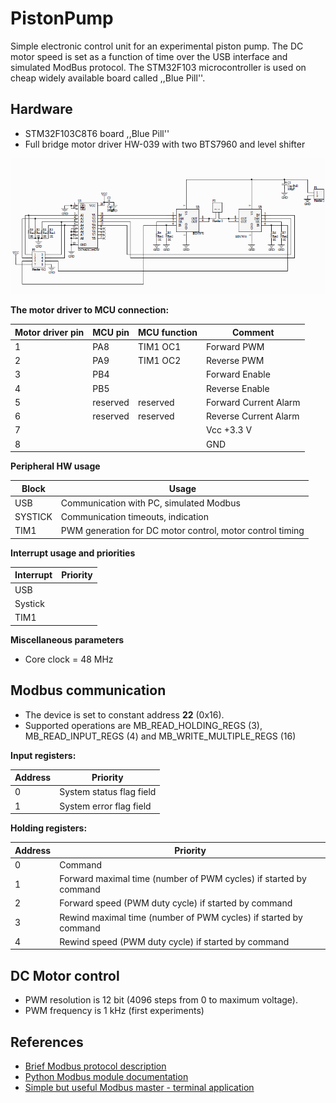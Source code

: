 # PistonPump

Simple electronic control unit for an experimental piston pump. The DC motor speed is set as a function of time over the USB interface and simulated ModBus protocol. The STM32F103 microcontroller is used on cheap widely available board called ,,Blue Pill''.

## Hardware

- STM32F103C8T6 board ,,Blue Pill''
- Full bridge motor driver HW-039 with two BTS7960 and level shifter

![HW-039 schematics](Documents/hw_039_schematics.png "The schematic diagram of the motor driver")

**The motor driver to MCU connection:**

| Motor driver pin | MCU pin | MCU function | Comment |
| --- | --- | --- | --- |
| 1 | PA8 | TIM1 OC1 | Forward PWM |
| 2 | PA9 | TIM1 OC2 | Reverse PWM |
| 3 | PB4 |  | Forward Enable |
| 4 | PB5 |  | Reverse Enable |
| 5 | reserved | reserved | Forward Current Alarm |
| 6 | reserved | reserved | Reverse Current Alarm |
| 7 |  |  | Vcc +3.3 V |
| 8 |  |  | GND |

**Peripheral HW usage**

| Block | Usage |
| --- | --- |
| USB | Communication with PC, simulated Modbus |
| SYSTICK | Communication timeouts, indication |
| TIM1 | PWM generation for DC motor control, motor control timing |

**Interrupt usage and priorities**

| Interrupt | Priority |
| --- | --- |
| USB |  |
| Systick |  |
| TIM1 |  |

**Miscellaneous parameters**

- Core clock = 48 MHz


## Modbus communication

- The device is set to constant address **22** (0x16).
- Supported operations are MB_READ_HOLDING_REGS (3), MB_READ_INPUT_REGS (4) and MB_WRITE_MULTIPLE_REGS (16)

**Input registers:**

| Address | Priority |
| --- | --- |
| 0 | System status flag field |
| 1 | System error flag field |

**Holding registers:**

| Address | Priority |
| --- | --- |
| 0 | Command |
| 1 | Forward maximal time (number of PWM cycles) if started by command |
| 2 | Forward speed (PWM duty cycle) if started by command |
| 3 | Rewind maximal time (number of PWM cycles) if started by command |
| 4 | Rewind speed (PWM duty cycle) if started by command |


## DC Motor control

- PWM resolution is 12 bit (4096 steps from 0 to maximum voltage).
- PWM frequency is 1 kHz
(first experiments)


## References

- [Brief Modbus protocol description](https://www.modbustools.com/modbus.html)
- [Python Modbus module documentation](https://pymodbus.readthedocs.io)
- [Simple but useful Modbus master - terminal application](https://qmodbus.sourceforge.net)

